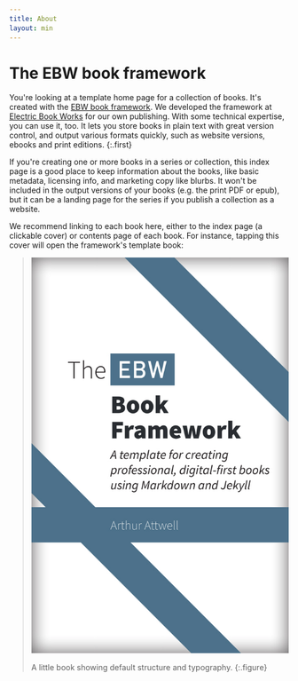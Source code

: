 ```yaml
---
title: About
layout: min
---
```


# The EBW book framework

You're looking at a template home page for a collection of books. It's created with the [EBW book framework](https://github.com/electricbookworks/book-framework). We developed the framework at [Electric Book Works](http://electricbookworks.com) for our own publishing. With some technical expertise, you can use it, too. It lets you store books in plain text with great version control, and output various formats quickly, such as website versions, ebooks and print editions.
{:.first}

If you're creating one or more books in a series or collection, this index page is a good place to keep information about the books, like basic metadata, licensing info, and marketing copy like blurbs. It won't be included in the output versions of your books (e.g. the print PDF or epub), but it can be a landing page for the series if you publish a collection as a website.

We recommend linking to each book here, either to the index page (a clickable cover) or contents page of each book. For instance, tapping this cover will open the framework's template book:

> [![Book One](book-one/images/cover.jpg)](book-one)
>
> A little book showing default structure and typography.
{:.figure}
